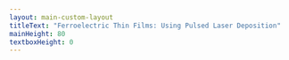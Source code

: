 ```yaml
---
layout: main-custom-layout
titleText: "Ferroelectric Thin Films: Using Pulsed Laser Deposition"
mainHeight: 80
textboxHeight: 0
---
```


<CrossfadeImages :images="[
  '/pld-workflow/pld-workflow.svg',
  '/pld-workflow/3.svg',
]" />